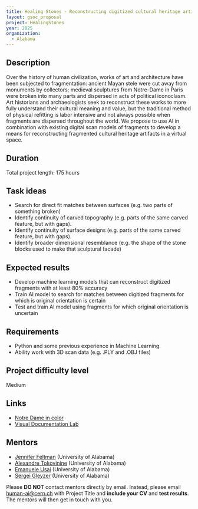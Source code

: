 ```yaml
---
title: Healing Stones - Reconstructing digitized cultural heritage artifacts with artificial intelligence
layout: gsoc_proposal
project: HealingStones
year: 2025
organization:
  - Alabama
---
```


## Description

Over the history of human civilization, works of art and architecture have been subjected to fragmentation: ancient Mayan stele were cut away from monuments by collectors; medieval sculptures from Notre-Dame in Paris were broken into many parts and dispersed in acts of political iconoclasm. Art historians and archaeologists seek to reconstruct these works to more fully understand their cultural meaning and value, but the traditional method of physical refitting is labor intensive and not always possible when fragments are dispersed throughout the world. We propose to use AI in combination with existing digital scan models of fragments to develop a means for reconstructing fragmented cultural heritage artifacts in a virtual space.


## Duration

Total project length: 175 hours

## Task ideas
 * Search for direct fit matches between surfaces (e.g. two parts of something broken)
 * Identify continuity of carved topography (e.g. parts of the same carved feature, but with gaps).
 * Identify continuity of surface designs (e.g. parts of the same carved feature, but with gaps).
 * Identify broader dimensional resemblance (e.g. the shape of the stone blocks used to make that sculptural facade)


## Expected results
 * Develop machine learning models that can reconstruct digitized fragments with at least 80% accuracy
 * Train AI model to search for matches between digitized fragments for which is original orientation is certain
 * Test and train AI model using fragments for which original orientation is uncertain

## Requirements
 * Python and some previous experience in Machine Learning.
 * Ability work with 3D scan data (e.g. .PLY and .OBJ files)


## Project difficulty level
Medium

## Links
 * [Notre Dame in color](https://adhc1.ua.edu/notre_dame_in_color/)
 * [Visual Documentation Lab](https://sites.ua.edu/atokovinine/3d-lab/)


## Mentors
  * [Jennifer Feltman](https://art.ua.edu/people/jennifer-m-feltman/) (University of Alabama)
  * [Alexandre Tokovinine](https://anthropology.ua.edu/people/alexandre-tokovinine/) (University of Alabama)
  * [Emanuele Usai](mailto:human-ai@cern.ch) (University of Alabama)
  * [Sergei Gleyzer](mailto:human-ai@cern.ch) (University of Alabama)

<!--## Test
Please use [this link](https://docs.google.com/document/d/e/2PACX-1vQojnszopRSV0t5jZsEL3PKOCWOrkUflBnnpIJp_Gb9Jtalky4TAnnPlhltwfU60HLiuNdtaRaLurV4/pub) to access the test for this project.-->


Please **DO NOT** contact mentors directly by email. Instead, please email [human-ai@cern.ch](mailto:human-ai@cern.ch) with Project Title and **include your CV** and **test results**. The mentors will then get in touch with you.


